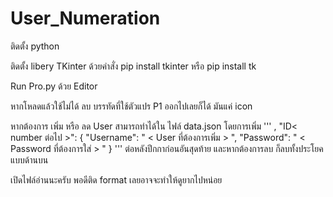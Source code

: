 # User_Numeration

ติดตั้ง python

ติดตั้ง libery TKinter ด้วยคำสั่ง pip install tkinter หรือ pip install tk

Run Pro.py ด้วย Editor

หากโหลดแล้วใช้ไม่ได้ ลบ บรรทัดที่ใช้ตัวแปร P1 ออกไปเลยก็ได้ มันแค่ icon 

หากต้องการ เพิ่ม หรือ ลด User สามารถทำได้ใน ไฟล์ data.json
โดยการเพิ่ม
'''
  ,
    "ID< number ต่อไป >": {
        "Username": " < User ที่ต้องการเพิ่ม > ",
        "Password": " < Password ที่ต้องการใส่ > "
    }
'''
ต่อหลังปีกกาก่อนอันสุดท้าย และหากต้องการลบ ก็ลบทั้งประโยคแบบด้านบน

เปิดไฟล์อ่านนะครับ พอดีติด format เลยอาจจะทำให้ดูยากไปหน่อย
